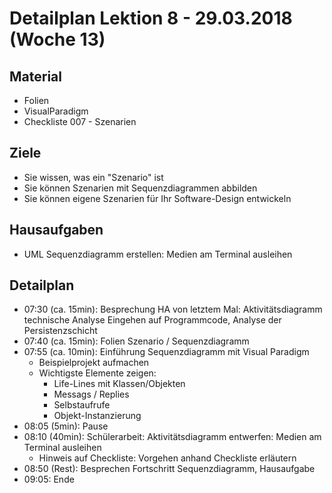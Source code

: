 Detailplan Lektion 8 - 29.03.2018 (Woche 13)
===========================================

Material
--------
* Folien
* VisualParadigm
* Checkliste 007 - Szenarien

Ziele
-----
* Sie wissen, was ein "Szenario" ist
* Sie können Szenarien mit Sequenzdiagrammen abbilden
* Sie können eigene Szenarien für Ihr Software-Design entwickeln

Hausaufgaben
---------------
* UML Sequenzdiagramm erstellen: Medien am Terminal ausleihen

Detailplan
----------

* 07:30 (ca. 15min): Besprechung HA von letztem Mal: Aktivitätsdiagramm technische Analyse
  Eingehen auf Programmcode, Analyse der Persistenzschicht
* 07:40 (ca. 15min): Folien Szenario / Sequenzdiagramm
* 07:55 (ca. 10min): Einführung Sequenzdiagramm mit Visual Paradigm
  * Beispielprojekt aufmachen
  * Wichtigste Elemente zeigen:
    * Life-Lines mit Klassen/Objekten
    * Messags / Replies
    * Selbstaufrufe
    * Objekt-Instanzierung
* 08:05 (5min): Pause
* 08:10 (40min): Schülerarbeit: Aktivitätsdiagramm entwerfen: Medien am Terminal ausleihen
  * Hinweis auf Checkliste: Vorgehen anhand Checkliste erläutern
* 08:50 (Rest): Besprechen Fortschritt Sequenzdiagramm, Hausaufgabe
* 09:05: Ende

